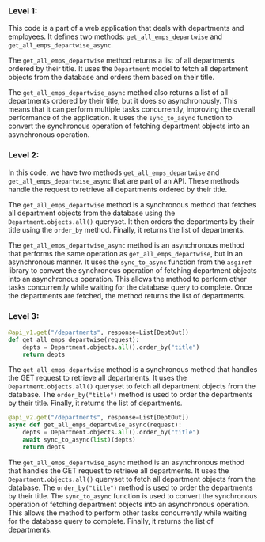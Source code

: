 ### Level 1:
This code is a part of a web application that deals with departments and employees. It defines two methods: `get_all_emps_departwise` and `get_all_emps_departwise_async`.

The `get_all_emps_departwise` method returns a list of all departments ordered by their title. It uses the `Department` model to fetch all department objects from the database and orders them based on their title.

The `get_all_emps_departwise_async` method also returns a list of all departments ordered by their title, but it does so asynchronously. This means that it can perform multiple tasks concurrently, improving the overall performance of the application. It uses the `sync_to_async` function to convert the synchronous operation of fetching department objects into an asynchronous operation.

### Level 2:
In this code, we have two methods `get_all_emps_departwise` and `get_all_emps_departwise_async` that are part of an API. These methods handle the request to retrieve all departments ordered by their title.

The `get_all_emps_departwise` method is a synchronous method that fetches all department objects from the database using the `Department.objects.all()` queryset. It then orders the departments by their title using the `order_by` method. Finally, it returns the list of departments.

The `get_all_emps_departwise_async` method is an asynchronous method that performs the same operation as `get_all_emps_departwise`, but in an asynchronous manner. It uses the `sync_to_async` function from the `asgiref` library to convert the synchronous operation of fetching department objects into an asynchronous operation. This allows the method to perform other tasks concurrently while waiting for the database query to complete. Once the departments are fetched, the method returns the list of departments.

### Level 3:
```python
@api_v1.get("/departments", response=List[DeptOut])
def get_all_emps_departwise(request):
    depts = Department.objects.all().order_by("title")
    return depts
```
The `get_all_emps_departwise` method is a synchronous method that handles the GET request to retrieve all departments. It uses the `Department.objects.all()` queryset to fetch all department objects from the database. The `order_by("title")` method is used to order the departments by their title. Finally, it returns the list of departments.

```python
@api_v2.get("/departments", response=List[DeptOut])
async def get_all_emps_departwise_async(request):
    depts = Department.objects.all().order_by("title")
    await sync_to_async(list)(depts)
    return depts
```
The `get_all_emps_departwise_async` method is an asynchronous method that handles the GET request to retrieve all departments. It uses the `Department.objects.all()` queryset to fetch all department objects from the database. The `order_by("title")` method is used to order the departments by their title. The `sync_to_async` function is used to convert the synchronous operation of fetching department objects into an asynchronous operation. This allows the method to perform other tasks concurrently while waiting for the database query to complete. Finally, it returns the list of departments.